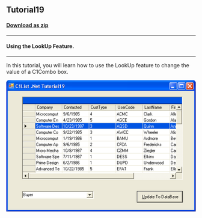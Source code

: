 ## Tutorial19
#### [Download as zip](https://grapecity.github.io/DownGit/#/home?url=https://github.com/GrapeCity/ComponentOne-WinForms-Samples/tree/master/NetFramework\List\CS\Tutorials\Tutorial19)
____
#### Using the LookUp Feature.
____
In this tutorial, you will learn how to use the LookUp feature to change the value of a C1Combo box.

![screenshot](screenshot.PNG)
